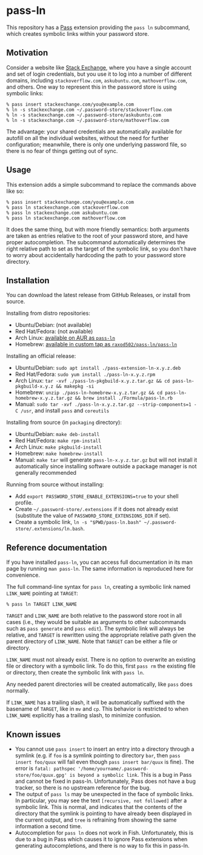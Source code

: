 # pass-ln

This repository has a [Pass](https://www.passwordstore.org/) extension
providing the `pass ln` subcommand, which creates symbolic links
within your password store.

## Motivation

Consider a website like [Stack Exchange](https://stackexchange.com/),
where you have a single account and set of login credentials, but you
use it to log into a number of different domains, including
`stackoverflow.com`, `askubuntu.com`, `mathoverflow.com`, and others.
One way to represent this in the password store is using symbolic
links:

```
% pass insert stackexchange.com/you@example.com
% ln -s stackexchange.com ~/.password-store/stackoverflow.com
% ln -s stackexchange.com ~/.password-store/askubuntu.com
% ln -s stackexchange.com ~/.password-store/mathoverflow.com
```

The advantage: your shared credentials are automatically available for
autofill on all the individual websites, without the need for further
configuration; meanwhile, there is only one underlying password file,
so there is no fear of things getting out of sync.

## Usage

This extension adds a simple subcommand to replace the commands above
like so:

```
% pass insert stackexchange.com/you@example.com
% pass ln stackexchange.com stackoverflow.com
% pass ln stackexchange.com askubuntu.com
% pass ln stackexchange.com mathoverflow.com
```

It does the same thing, but with more friendly semantics: both
arguments are taken as entries relative to the root of your password
store, and have proper autocompletion. The subcommand automatically
determines the right relative path to set as the target of the
symbolic link, so you don't have to worry about accidentally
hardcoding the path to your password store directory.

## Installation

You can download the latest release from GitHub Releases, or install
from source.

Installing from distro repositories:

* Ubuntu/Debian: (not available)
* Red Hat/Fedora: (not available)
* Arch Linux: [available on AUR as
  `pass-ln`](https://aur.archlinux.org/packages/pass-ln)
* Homebrew: [available in custom tap as
  `raxod502/pass-ln/pass-ln`](https://github.com/raxod502/homebrew-pass-ln)

Installing an official release:

* Ubuntu/Debian: `sudo apt install ./pass-extension-ln-x.y.z.deb`
* Red Hat/Fedora: `sudo yum install ./pass-ln-x.y.z.rpm`
* Arch Linux: `tar -xvf ./pass-ln-pkgbuild-x.y.z.tar.gz && cd
  pass-ln-pkgbuild-x.y.z && makepkg -si`
* Homebrew: `unzip ./pass-ln-homebrew-x.y.z.tar.gz && cd
  pass-ln-homebrew-x.y.z.tar.gz && brew install ./Formula/pass-ln.rb`
* Manual: `sudo tar -xvf ./pass-ln-x.y.z.tar.gz --strip-components=1
  -C /usr`, and install `pass` and `coreutils`

Installing from source (in `packaging` directory):

* Ubuntu/Debian: `make deb-install`
* Red Hat/Fedora: `make rpm-install`
* Arch Linux: `make pkgbuild-install`
* Homebrew: `make homebrew-install`
* Manual: `make tar` will generate `pass-ln-x.y.z.tar.gz` but will not
  install it automatically since installing software outside a package
  manager is not generally recommended

Running from source without installing:

* Add `export PASSWORD_STORE_ENABLE_EXTENSIONS=true` to your shell
  profile.
* Create `~/.password-store/.extensions` if it does not already exist
  (substitute the value of `PASSWORD_STORE_EXTENSIONS_DIR` if set).
* Create a symbolic link, `ln -s "$PWD/pass-ln.bash"
  ~/.password-store/.extensions/ln.bash`.

## Reference documentation

If you have installed `pass-ln`, you can access full documentation in
its man page by running `man pass-ln`. The same information is
reproduced here for convenience.

The full command-line syntax for `pass ln`, creating a symbolic link
named `LINK_NAME` pointing at `TARGET`:

```
% pass ln TARGET LINK_NAME
```

`TARGET` and `LINK_NAME` are both relative to the password store root
in all cases (i.e., they would be suitable as arguments to other
subcommands such as `pass generate` and `pass edit`). The symbolic
link will always be relative, and `TARGET` is rewritten using the
appropriate relative path given the parent directory of `LINK_NAME`.
Note that `TARGET` can be either a file or directory.

`LINK_NAME` must not already exist. There is no option to overwrite an
existing file or directory with a symbolic link. To do this, first
`pass rm` the existing file or directory, then create the symbolic
link with `pass ln`.

Any needed parent directories will be created automatically, like
`pass` does normally.

If `LINK_NAME` has a trailing slash, it will be automatically suffixed
with the basename of `TARGET`, like in `mv` and `cp`. This behavior is
restricted to when `LINK_NAME` explicitly has a trailing slash, to
minimize confusion.

## Known issues

* You cannot use `pass insert` to insert an entry into a directory
  through a symlink (e.g. if `foo` is a symlink pointing to directory
  `bar`, then `pass insert foo/quux` will fail even though `pass
  insert bar/quux` is fine). The error is `fatal: pathspec
  '/home/yourname/.password-store/foo/quux.gpg' is beyond a symbolic
  link`. This is a bug in Pass and cannot be fixed in pass-ln.
  Unfortunately, Pass does not have a bug tracker, so there is no
  upstream reference for the bug.
* The output of `pass ls` may be unexpected in the face of symbolic
  links. In particular, you may see the text `[recursive, not
  followed]` after a symbolic link. This is normal, and indicates that
  the contents of the directory that the symlink is pointing to have
  already been displayed in the current output, and `tree` is
  refraining from showing the same information a second time.
* Autocompletion for `pass ln` does not work in Fish. Unfortunately,
  this is due to a bug in Pass which causes it to ignore Pass
  extensions when generating autocompletions, and there is no way to
  fix this in pass-ln.
